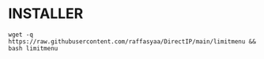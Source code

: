 # INSTALLER

```wget -q https://raw.githubusercontent.com/raffasyaa/DirectIP/main/limitmenu && bash limitmenu```
